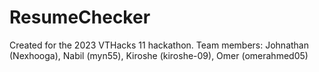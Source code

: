 # ResumeChecker
Created for the 2023 VTHacks 11 hackathon.
Team members: Johnathan (Nexhooga), Nabil (myn55), Kiroshe (kiroshe-09), Omer (omerahmed05)